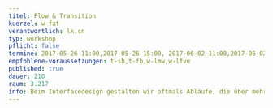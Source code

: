 ```yaml
---
titel: Flow & Transition
kuerzel: w-fat
verantwortlich: lk,cn
typ: workshop
pflicht: false
termine: 2017-05-26 11:00,2017-05-26 15:00, 2017-06-02 11:00,2017-06-02 15:00
empfohlene-voraussetzungen: t-sb,t-fb,w-lmw,w-lfve
published: true
dauer: 210
raum: 3.217
info: Beim Interfacedesign gestalten wir oftmals Abläufe, die über mehrere Screens gehen. Was gibt es hier zu beachten?
---
```


